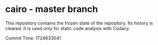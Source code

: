 # cairo - master branch

This repository contains the frozen state of the repository.
Its history is cleared. It is used only for static code
analysis with Codacy.

Commit Time: 1724633041